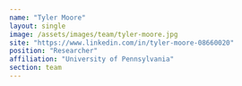 ```yaml
---
name: "Tyler Moore"
layout: single
image: /assets/images/team/tyler-moore.jpg
site: "https://www.linkedin.com/in/tyler-moore-08660020"
position: "Researcher"
affiliation: "University of Pennsylvania"
section: team
---
```

